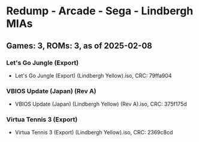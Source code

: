 # Redump - Arcade - Sega - Lindbergh MIAs
## Games: 3, ROMs: 3, as of 2025-02-08

### Let's Go Jungle (Export)
- Let's Go Jungle (Export) (Lindbergh Yellow).iso, CRC: 79ffa904

### VBIOS Update (Japan) (Rev A)
- VBIOS Update (Japan) (Lindbergh Yellow) (Rev A).iso, CRC: 375f175d

### Virtua Tennis 3 (Export)
- Virtua Tennis 3 (Export) (Lindbergh Yellow).iso, CRC: 2369c8cd
